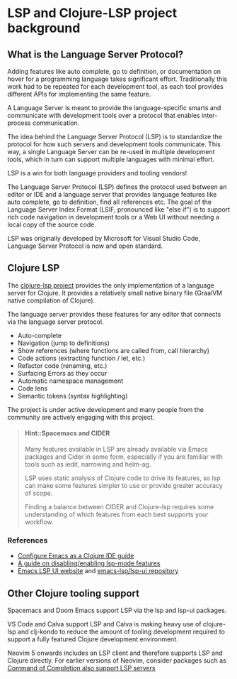 # LSP and Clojure-LSP project background


## What is the Language Server Protocol?

Adding features like auto complete, go to definition, or documentation on hover for a programming language takes significant effort. Traditionally this work had to be repeated for each development tool, as each tool provides different APIs for implementing the same feature.

A Language Server is meant to provide the language-specific smarts and communicate with development tools over a protocol that enables inter-process communication.

The idea behind the Language Server Protocol (LSP) is to standardize the protocol for how such servers and development tools communicate. This way, a single Language Server can be re-used in multiple development tools, which in turn can support multiple languages with minimal effort.

LSP is a win for both language providers and tooling vendors!

The Language Server Protocol (LSP) defines the protocol used between an editor or IDE and a language server that provides language features like auto complete, go to definition, find all references etc. The goal of the Language Server Index Format (LSIF, pronounced like "else if") is to support rich code navigation in development tools or a Web UI without needing a local copy of the source code.

LSP was originally developed by Microsoft for Visual Studio Code, Language Server Protocol is now and open standard.


## Clojure LSP

The [clojure-lsp project](https://clojure-lsp.github.io/clojure-lsp/) provides the only implementation of a language server for Clojure.  It provides a relatively small native binary file (GraalVM native compilation of Clojure).

The language server provides these features for any editor that connects via the language server protocol.

* Auto-complete
* Navigation (jump to definitions)
* Show references (where functions are called from, call hierarchy)
* Code actions (extracting function / let, etc.)
* Refactor code (renaming, etc.)
* Surfacing Errors as they occur
* Automatic namespace management
* Code lens
* Semantic tokens (syntax highlighting)

The project is under active development and many people from the community are actively engaging with this project.

> #### Hint::Spacemacs and CIDER
> Many features available in LSP are already available via Emacs packages and Cider in some form, especially if you are familiar with tools such as iedit, narrowing and helm-ag.
>
> LSP uses static analysis of Clojure code to drive its features, so lsp can make some features simpler to use or provide greater accuracy of scope.
>
> Finding a balance between CIDER and Clojure-lsp requires some understanding of which features from each best supports your workflow.


### References

* [Configure Emacs as a Clojure IDE guide](https://emacs-lsp.github.io/lsp-mode/tutorials/clojure-guide/)
* [A guide on disabling/enabling lsp-mode features](https://emacs-lsp.github.io/lsp-mode/tutorials/how-to-turn-off/)
* [Emacs LSP UI website](https://emacs-lsp.github.io/lsp-ui/) and [emacs-lsp/lsp-ui repository](https://github.com/emacs-lsp/lsp-ui)


## Other Clojure tooling support

Spacemacs and Doom Emacs support LSP via the lsp and lsp-ui packages.

VS Code and Calva support LSP and Calva is making heavy use of clojure-lsp and clj-kondo to reduce the amount of tooling development required to support a fully featured Clojure development environment.

Neovim 5 onwards includes an LSP client and therefore supports LSP and Clojure directly. For earlier versions of Neovim, consider packages such as [Command of Completion also support LSP servers](https://github.com/neoclide/coc.nvim/wiki/Language-servers#supported-features)
